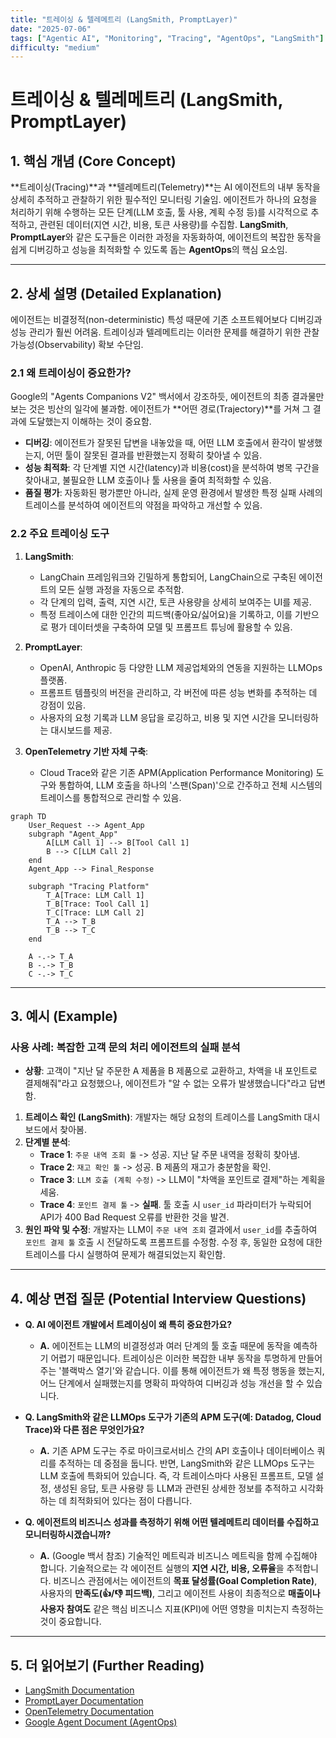 ```yaml
---
title: "트레이싱 & 텔레메트리 (LangSmith, PromptLayer)"
date: "2025-07-06"
tags: ["Agentic AI", "Monitoring", "Tracing", "AgentOps", "LangSmith"]
difficulty: "medium"
---
```


# 트레이싱 & 텔레메트리 (LangSmith, PromptLayer)

## 1. 핵심 개념 (Core Concept)

**트레이싱(Tracing)**과 **텔레메트리(Telemetry)**는 AI 에이전트의 내부 동작을 상세히 추적하고 관찰하기 위한 필수적인 모니터링 기술임. 에이전트가 하나의 요청을 처리하기 위해 수행하는 모든 단계(LLM 호출, 툴 사용, 계획 수정 등)를 시각적으로 추적하고, 관련된 데이터(지연 시간, 비용, 토큰 사용량)를 수집함. **LangSmith**, **PromptLayer**와 같은 도구들은 이러한 과정을 자동화하여, 에이전트의 복잡한 동작을 쉽게 디버깅하고 성능을 최적화할 수 있도록 돕는 **AgentOps**의 핵심 요소임.

---

## 2. 상세 설명 (Detailed Explanation)

에이전트는 비결정적(non-deterministic) 특성 때문에 기존 소프트웨어보다 디버깅과 성능 관리가 훨씬 어려움. 트레이싱과 텔레메트리는 이러한 문제를 해결하기 위한 관찰 가능성(Observability) 확보 수단임.

### 2.1 왜 트레이싱이 중요한가?

Google의 "Agents Companions V2" 백서에서 강조하듯, 에이전트의 최종 결과물만 보는 것은 빙산의 일각에 불과함. 에이전트가 **어떤 경로(Trajectory)**를 거쳐 그 결과에 도달했는지 이해하는 것이 중요함.

*   **디버깅**: 에이전트가 잘못된 답변을 내놓았을 때, 어떤 LLM 호출에서 환각이 발생했는지, 어떤 툴이 잘못된 결과를 반환했는지 정확히 찾아낼 수 있음.
*   **성능 최적화**: 각 단계별 지연 시간(latency)과 비용(cost)을 분석하여 병목 구간을 찾아내고, 불필요한 LLM 호출이나 툴 사용을 줄여 최적화할 수 있음.
*   **품질 평가**: 자동화된 평가뿐만 아니라, 실제 운영 환경에서 발생한 특정 실패 사례의 트레이스를 분석하여 에이전트의 약점을 파악하고 개선할 수 있음.

### 2.2 주요 트레이싱 도구

1.  **LangSmith**:
    *   LangChain 프레임워크와 긴밀하게 통합되어, LangChain으로 구축된 에이전트의 모든 실행 과정을 자동으로 추적함.
    *   각 단계의 입력, 출력, 지연 시간, 토큰 사용량을 상세히 보여주는 UI를 제공.
    *   특정 트레이스에 대한 인간의 피드백(좋아요/싫어요)을 기록하고, 이를 기반으로 평가 데이터셋을 구축하여 모델 및 프롬프트 튜닝에 활용할 수 있음.

2.  **PromptLayer**:
    *   OpenAI, Anthropic 등 다양한 LLM 제공업체와의 연동을 지원하는 LLMOps 플랫폼.
    *   프롬프트 템플릿의 버전을 관리하고, 각 버전에 따른 성능 변화를 추적하는 데 강점이 있음.
    *   사용자의 요청 기록과 LLM 응답을 로깅하고, 비용 및 지연 시간을 모니터링하는 대시보드를 제공.

3.  **OpenTelemetry 기반 자체 구축**:
    *   Cloud Trace와 같은 기존 APM(Application Performance Monitoring) 도구와 통합하여, LLM 호출을 하나의 '스팬(Span)'으로 간주하고 전체 시스템의 트레이스를 통합적으로 관리할 수 있음.

```mermaid
graph TD
    User_Request --> Agent_App
    subgraph "Agent_App"
        A[LLM Call 1] --> B[Tool Call 1]
        B --> C[LLM Call 2]
    end
    Agent_App --> Final_Response

    subgraph "Tracing Platform"
        T_A[Trace: LLM Call 1]
        T_B[Trace: Tool Call 1]
        T_C[Trace: LLM Call 2]
        T_A --> T_B
        T_B --> T_C
    end

    A -.-> T_A
    B -.-> T_B
    C -.-> T_C
```

---

## 3. 예시 (Example)

### 사용 사례: 복잡한 고객 문의 처리 에이전트의 실패 분석

*   **상황**: 고객이 "지난 달 주문한 A 제품을 B 제품으로 교환하고, 차액을 내 포인트로 결제해줘"라고 요청했으나, 에이전트가 "알 수 없는 오류가 발생했습니다"라고 답변함.

1.  **트레이스 확인 (LangSmith)**: 개발자는 해당 요청의 트레이스를 LangSmith 대시보드에서 찾아봄.
2.  **단계별 분석**:
    *   **Trace 1**: `주문 내역 조회 툴` -> 성공. 지난 달 주문 내역을 정확히 찾아냄.
    *   **Trace 2**: `재고 확인 툴` -> 성공. B 제품의 재고가 충분함을 확인.
    *   **Trace 3**: `LLM 호출 (계획 수정)` -> LLM이 "차액을 포인트로 결제"하는 계획을 세움.
    *   **Trace 4**: `포인트 결제 툴` -> **실패**. 툴 호출 시 `user_id` 파라미터가 누락되어 API가 400 Bad Request 오류를 반환한 것을 발견.
3.  **원인 파악 및 수정**: 개발자는 LLM이 `주문 내역 조회` 결과에서 `user_id`를 추출하여 `포인트 결제 툴` 호출 시 전달하도록 프롬프트를 수정함. 수정 후, 동일한 요청에 대한 트레이스를 다시 실행하여 문제가 해결되었는지 확인함.

---

## 4. 예상 면접 질문 (Potential Interview Questions)

*   **Q. AI 에이전트 개발에서 트레이싱이 왜 특히 중요한가요?**
    *   **A.** 에이전트는 LLM의 비결정성과 여러 단계의 툴 호출 때문에 동작을 예측하기 어렵기 때문입니다. 트레이싱은 이러한 복잡한 내부 동작을 투명하게 만들어주는 '블랙박스 열기'와 같습니다. 이를 통해 에이전트가 왜 특정 행동을 했는지, 어느 단계에서 실패했는지를 명확히 파악하여 디버깅과 성능 개선을 할 수 있습니다.

*   **Q. LangSmith와 같은 LLMOps 도구가 기존의 APM 도구(예: Datadog, Cloud Trace)와 다른 점은 무엇인가요?**
    *   **A.** 기존 APM 도구는 주로 마이크로서비스 간의 API 호출이나 데이터베이스 쿼리를 추적하는 데 중점을 둡니다. 반면, LangSmith와 같은 LLMOps 도구는 LLM 호출에 특화되어 있습니다. 즉, 각 트레이스마다 사용된 프롬프트, 모델 설정, 생성된 응답, 토큰 사용량 등 LLM과 관련된 상세한 정보를 추적하고 시각화하는 데 최적화되어 있다는 점이 다릅니다.

*   **Q. 에이전트의 비즈니스 성과를 측정하기 위해 어떤 텔레메트리 데이터를 수집하고 모니터링하시겠습니까?**
    *   **A.** (Google 백서 참조) 기술적인 메트릭과 비즈니스 메트릭을 함께 수집해야 합니다. 기술적으로는 각 에이전트 실행의 **지연 시간, 비용, 오류율**을 추적합니다. 비즈니스 관점에서는 에이전트의 **목표 달성률(Goal Completion Rate)**, 사용자의 **만족도(👍/👎 피드백)**, 그리고 에이전트 사용이 최종적으로 **매출이나 사용자 참여도** 같은 핵심 비즈니스 지표(KPI)에 어떤 영향을 미치는지 측정하는 것이 중요합니다.

---

## 5. 더 읽어보기 (Further Reading)

*   [LangSmith Documentation](https://docs.smith.langchain.com/)
*   [PromptLayer Documentation](https://promptlayer.com/docs)
*   [OpenTelemetry Documentation](https://opentelemetry.io/docs/)
*   [Google Agent Document (AgentOps)](https://www.kaggle.com/whitepaper-agent-companion)